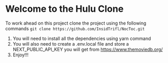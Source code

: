 # Welcome to the Hulu Clone

To work ahead on this project clone the project using the following commands
`git clone https://github.com/InsidTrifl/NocToc.git`

1. You will need to install all the dependencies using yarn command
2. You will also need to create a .env.local file and store a NEXT_PUBLIC_API_KEY you will get from https://www.themoviedb.org/
3. Enjoy!!!
